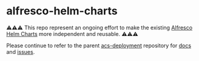 # alfresco-helm-charts

⚠️⚠️⚠️ This repo represent an ongoing effort to make the existing [Alfresco Helm Charts](https://github.com/Alfresco/acs-deployment/tree/master/helm/alfresco-content-services) more independent and reusable. ⚠️⚠️⚠️

Please continue to refer to the parent [acs-deployment](https://github.com/Alfresco/acs-deployment) repository for [docs](https://github.com/Alfresco/acs-deployment/tree/master/docs/helm) and [issues](https://github.com/Alfresco/acs-deployment/issues).

